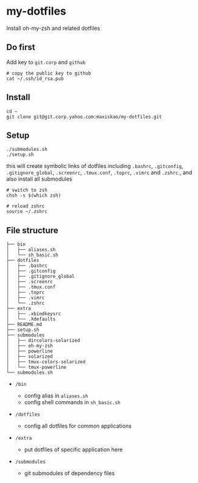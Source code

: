 my-dotfiles
===========

Install oh-my-zsh and related dotfiles

## Do first

Add key to `git.corp` and `github`

```
# copy the public key to github
cat ~/.ssh/id_rsa.pub
```

## Install

```
cd ~
git clone git@git.corp.yahoo.com:maxiskao/my-dotfiles.git
```

## Setup

```
./submodules.sh
./setup.sh
```

this will create symbolic links of dotfiles including `.bashrc`, `.gitconfig`, `.gitignore_global`, `.screenrc`, `.tmux.conf`, `.toprc`, `.vimrc` and `.zshrc`., and also install all submodules

```
# switch to zsh
chsh -s $(which zsh)

# reload zshrc
source ~/.zshrc
```

## File structure

```
├── bin
│   ├── aliases.sh
│   └── sh_basic.sh
├── dotfiles
│   ├── .bashrc
│   ├── .gitconfig
│   ├── .gitignore_global
│   ├── .screenrc
│   ├── .tmux.conf
│   ├── .toprc
│   ├── .vimrc
│   └── .zshrc
├── extra
│   ├── .xbindkeysrc
│   └── .Xdefaults
├── README.md
├── setup.sh
├── submodules
│   ├── dircolors-solarized
│   ├── oh-my-zsh
│   ├── powerline
│   ├── solarized
│   ├── tmux-colors-solarized
│   └── tmux-powerline
└── submodules.sh
```

- `/bin`
    - config alias in `aliases.sh`
    - config shell commands in `sh_basic.sh`
- `/dotfiles`
    - config all dotfiles for common applications
    
- `/extra`
    - put dotfiles of specific application here
    
- `/submodules`
    - git submodules of dependency files
    
    
    
